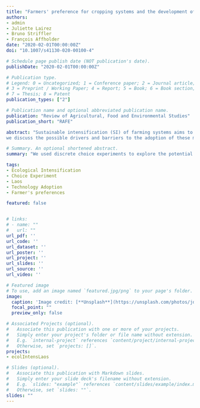 ```yaml
---
title: "Farmers' preference for cropping systems and the development of sustainable intensification: a choice experiment approach"
authors:
- admin
- Juliette Lairez
- Bruno Striffler
- François Affholder
date: "2020-02-01T00:00:00Z"
doi: "10.1007/s41130-020-00100-4"

# Schedule page publish date (NOT publication's date).
publishDate: "2020-02-01T00:00:00Z"

# Publication type.
# Legend: 0 = Uncategorized; 1 = Conference paper; 2 = Journal article;
# 3 = Preprint / Working Paper; 4 = Report; 5 = Book; 6 = Book section;
# 7 = Thesis; 8 = Patent
publication_types: ["2"]

# Publication name and optional abbreviated publication name.
publication: "Review of Agricultural, Food and Environmental Studies"
publication_short: "RAFE"

abstract: "Sustainable intensification (SI) of farming systems aims to increase food production from existing farmland in ways that have a lower environmental impact and maintain the food production capacity over time. SI embraces a set of diverse agricultural technologies that share a common feature: their adoption is dependent on the interactions between farmers’ decision-making processes, locally specific agro-ecological conditions, and the traits of the technology itself. There are concerns about the sustainability of the maize mono-cropping systems that are in use in Laosc today. Therefore, we used discrete choice experiments (DCE) to explore the potential adoption or alternative agricultural systems. We analyse the heterogeneity of farmers’ preferences and willingness to pay for different cropping system attributes using a mixed logit model, and
we discuss the possible drivers and barriers to the adoption of these more sustainable options. The results suggest the existence of four types of farmers: “fertility-minded”, “factor-constrained”, “maximisers”, and “risk-averse”. Each type of farmers was likely to react differently to the proposed sustainable intensification techniques. Overall, the DCE appeared to be an efficient tool to elicit the diversity of farmer preferences in an agricultural region and for fine-tuning strategies for successful research and development of sustainable intensification."

# Summary. An optional shortened abstract.
summary: "We used discrete choice experiments to explore the potential adoption or alternative agricultural systems. We analyse the heterogeneity of farmers’ preferences and willingness to pay for different cropping system attributes using a mixed logit model, and we discuss the possible drivers and barriers to the adoption of these more sustainable options."

tags:
- Ecological Intensification
- Choice Experiment
- Laos
- Technology Adoption
- Farmer's preferences

featured: false


# links:
# - name: ""
#   url: ""
url_pdf: ''
url_code: ''
url_dataset: ''
url_poster: ''
url_project: ''
url_slides: ''
url_source: ''
url_video: ''

# Featured image
# To use, add an image named `featured.jpg/png` to your page's folder. 
image:
  caption: 'Image credit: [**Unsplash**](https://unsplash.com/photos/jdD8gXaTZsc)'
  focal_point: ""
  preview_only: false

# Associated Projects (optional).
#   Associate this publication with one or more of your projects.
#   Simply enter your project's folder or file name without extension.
#   E.g. `internal-project` references `content/project/internal-project/index.md`.
#   Otherwise, set `projects: []`.
projects:
- ecolIntensLaos

# Slides (optional).
#   Associate this publication with Markdown slides.
#   Simply enter your slide deck's filename without extension.
#   E.g. `slides: "example"` references `content/slides/example/index.md`.
#   Otherwise, set `slides: ""`.
slides: ""
---
```

